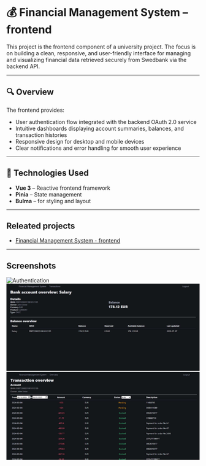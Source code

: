 # 💰 Financial Management System – frontend

This project is the frontend component of a university project. The focus is on building a clean, responsive, and user-friendly interface for managing and visualizing financial data retrieved securely from Swedbank via the backend API.

---

## 🔍 Overview

The frontend provides:

- User authentication flow integrated with the backend OAuth 2.0 service
- Intuitive dashboards displaying account summaries, balances, and transaction histories
- Responsive design for desktop and mobile devices
- Clear notifications and error handling for smooth user experience

---

## 🧠 Technologies Used

- **Vue 3** – Reactive frontend framework
- **Pinia** – State management
- **Bulma** – for styling and layout

---
 ## Releated projects
- [Financial Management System - frontend](https://github.com/kruminskr/dummy-sys)

---
## Screenshots
![Authentication](/src/assets/screenshotsauth.png)
![Account information](/src/assets/screenshots/accountInfo.png)
![Account transactions](/src/assets/screenshots/transactions.png)
